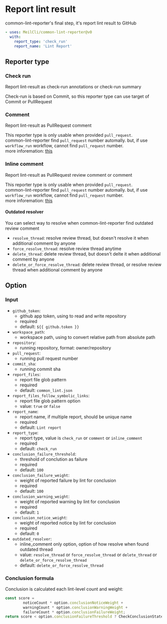 # Report lint result
common-lint-reporter's final step, it's report lint result to GitHub

```yml
- uses: MeilCli/common-lint-reporter@v0
  with:
    report_type: 'check_run'
    report_name: 'Lint Report'
```

## Reporter type
### Check run
Report lint-result as check-run annotations or check-run summary

Check-run is based on Commit, so this reporter type can use target of Commit or PullRequest

### Comment
Report lint-result as PullRequest comment

This reporter type is only usable when provided `pull_request`.  
common-lint-reporter find `pull_request` number automally. but, if use `workflow_run` workflow, cannot find `pull_request` number.  
more inforemation: [this](oss-or-dependabot-usage.md)

### Inline comment
Report lint-result as PullRequest review comment or comment

This reporter type is only usable when provided `pull_request`.  
common-lint-reporter find `pull_request` number automally. but, if use `workflow_run` workflow, cannot find `pull_request` number.  
more inforemation: [this](oss-or-dependabot-usage.md)

#### Outdated resolver
You can select way to resolve when common-lint-reporter find outdated review comment

- `resolve_thread`: resolve review thread, but doesn't resolve it when additional comment by anyone
- `force_resolve_thread`: resolve review thread anytime
- `delete_thread`: delete review thread, but doesn't delte it when additional comment by anyone
- `delete_or_force_resolve_thread`: delete review thread, or resolve review thread when additional comment by anyone

## Option
### Input
- `github_token`:
  - github app token, using to read and write repository
  - required
  - default: `${{ github.token }}`
- `workspace_path`:
  - workspace path, using to convert relative path from absolute path
- `repository`:
  - running repository, format: owner/repository
- `pull_request`:
  - running pull request number
- `commit_sha`:
  - running commit sha
- `report_files`:
  - report file glob pattern
  - required
  - default: `common_lint.json`
- `report_files_follow_symbolic_links`:
  - report file glob pattern option
  - value: `true` or `false`
- `report_name`:
  - report name, if multiple report, should be unique name
  - required
  - default: `Lint report`
- `report_type`:
  - report type, value is `check_run` or `comment` or `inline_comment`
  - required
  - default: `check_run`
- `conclusion_failure_threshold`:
  - threshold of conclution as failure
  - required
  - default: `100`
- `conclusion_failure_weight`:
  - weight of reported failure by lint for conclusion
  - required
  - default: `100`
- `conclusion_warning_weight`:
  - weight of reported warning by lint for conclusion
  - required
  - default: `1`
- `conclusion_notice_weight`:
  - weight of reported notice by lint for conclusion
  - required 
  - default: `0`
- `outdated_resolver`:
  - inline_comment only option, option of how resolve when found outdated thread
  - value: `resolve_thread` or `force_resolve_thread` or `delete_thread` or `delete_or_force_resolve_thread`
  - default: `delete_or_force_resolve_thread`

### Conclusion formula
Conclusion is calculated each lint-level count and weight:
```ts
const score =
        noticeCount * option.conclusionNoticeWeight +
        warningCount * option.conclusionWarningWeight +
        failureCount * option.conclusionFailureWeight;
return score < option.conclusionFailureThreshold ? CheckConclusionState.Success : CheckConclusionState.Failure;
```